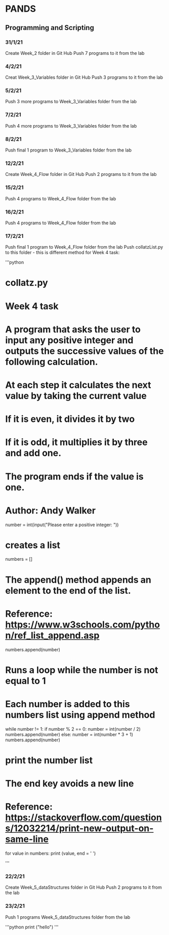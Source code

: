 # PANDS
## Programming and Scripting

### 31/1/21
Create Week_2 folder in Git Hub
Push 7 programs to it from the lab 

### 4/2/21
Creat Week_3_Variables folder in Git Hub
Push 3 programs to it from the lab

### 5/2/21
Push 3 more programs to Week_3_Variables folder from the lab

### 7/2/21 
Push 4 more programs to Week_3_Variables folder from the lab

### 8/2/21
Push final 1 program to Week_3_Variables folder from the lab

### 12/2/21
Create Week_4_Flow folder in Git Hub
Push 2 programs to it from the lab

### 15/2/21
Push 4 programs to Week_4_Flow folder from the lab

### 16/2/21
Push 4 programs to Week_4_Flow folder from the lab

### 17/2/21
Push final 1 program to Week_4_Flow folder from the lab
Push collatzList.py to this folder - this is different method for Week 4 task:

'''python
# collatz.py
# Week 4 task
# A program that asks the user to input any positive integer and outputs the successive values of the following calculation.
# At each step it calculates the next value by taking the current value
# If it is even, it divides it by two
# If it is odd, it multiplies it by three and add one.
# The program ends if the value is one.
# Author: Andy Walker

number = int(input("Please enter a positive integer: "))

# creates a list
numbers = []

# The append() method appends an element to the end of the list.
# Reference: https://www.w3schools.com/python/ref_list_append.asp

numbers.append(number)

# Runs a loop while the number is not equal to 1
# Each number is added to this numbers list using append method
while number != 1:
    if number % 2 == 0:
        number = int(number / 2)
        numbers.append(number)
    else:
        number = int(number * 3  + 1)
        numbers.append(number)

# print the number list
# The end key avoids a new line
# Reference: https://stackoverflow.com/questions/12032214/print-new-output-on-same-line
for value in numbers:
    print (value, end = ' ')

'''

### 22/2/21
Create Week_5_dataStructures folder in Git Hub
Push 2 programs to it from the lab

### 23/2/21
Push 1 programs Week_5_dataStructures folder from the lab

'''python
print ("hello")
'''